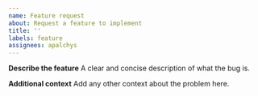 ```yaml
---
name: Feature request
about: Request a feature to implement
title: ''
labels: feature
assignees: apalchys
---
```



**Describe the feature**
A clear and concise description of what the bug is.


**Additional context**
Add any other context about the problem here.
